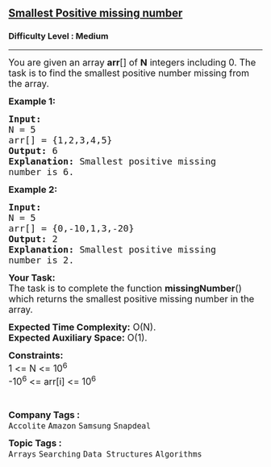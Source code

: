 <h2><a href="https://practice.geeksforgeeks.org/problems/smallest-positive-missing-number-1587115621/0">Smallest Positive missing number</a></h2><h3>Difficulty Level : Medium</h3><hr><div class="problems_problem_content__Xm_eO"><p><span style="font-size: 18px;">You are given an array <strong>arr</strong>[] of <strong>N</strong> integers including 0. The task is to find the smallest positive number missing from the array.</span></p>
<p><span style="font-size: 18px;"><strong>Example 1:</strong></span></p>
<pre><span style="font-size: 18px;"><strong>Input:
</strong>N = 5
arr[] = {1,2,3,4,5}
<strong>Output: </strong>6<strong>
Explanation: </strong>Smallest positive missing 
number is 6.</span>
</pre>
<p><span style="font-size: 18px;"><strong>Example 2:</strong></span></p>
<pre><span style="font-size: 18px;"><strong>Input:
</strong>N = 5
arr[] = {0,-10,1,3,-20}
<strong>Output: </strong>2<strong>
Explanation: </strong>Smallest positive missing 
number is 2.</span></pre>
<p><span style="font-size: 18px;"><strong>Your&nbsp;Task:</strong><br>The task is to complete the function <strong>missingNumber</strong>() which returns the smallest positive missing number in the array.</span></p>
<p><span style="font-size: 18px;"><strong>Expected Time Complexity:</strong>&nbsp;O(N).</span><br><span style="font-size: 18px;"><strong>Expected Auxiliary Space:</strong>&nbsp;O(1).</span></p>
<p><span style="font-size: 18px;"><strong>Constraints:</strong><br>1 &lt;= N &lt;= 10<sup>6</sup><br>-10<sup>6</sup> &lt;= arr[i] &lt;= 10<sup>6</sup></span></p>
<p>&nbsp;</p></div><p><span style=font-size:18px><strong>Company Tags : </strong><br><code>Accolite</code>&nbsp;<code>Amazon</code>&nbsp;<code>Samsung</code>&nbsp;<code>Snapdeal</code>&nbsp;<br><p><span style=font-size:18px><strong>Topic Tags : </strong><br><code>Arrays</code>&nbsp;<code>Searching</code>&nbsp;<code>Data Structures</code>&nbsp;<code>Algorithms</code>&nbsp;